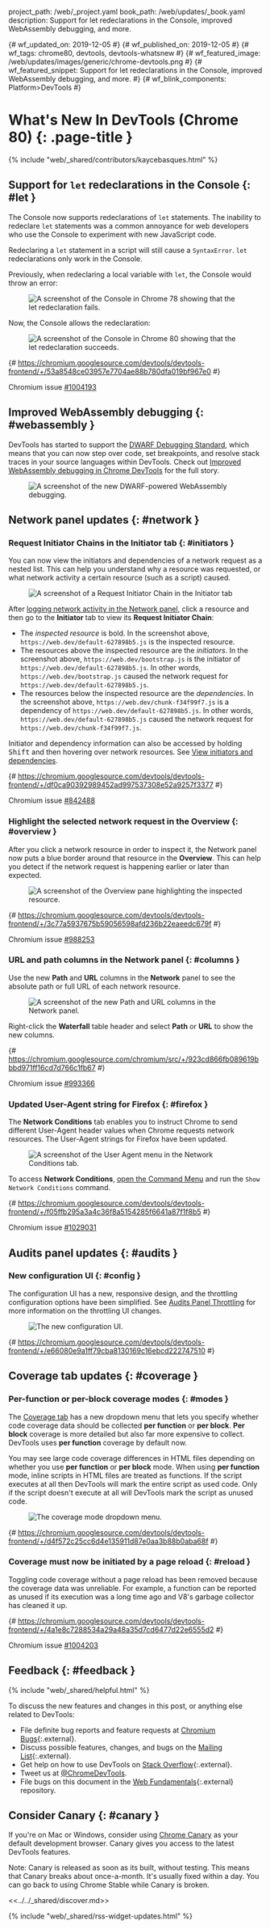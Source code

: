 project_path: /web/_project.yaml
book_path: /web/updates/_book.yaml
description: Support for let redeclarations in the Console, improved WebAssembly debugging, and more.

{# wf_updated_on: 2019-12-05 #}
{# wf_published_on: 2019-12-05 #}
{# wf_tags: chrome80, devtools, devtools-whatsnew #}
{# wf_featured_image: /web/updates/images/generic/chrome-devtools.png #}
{# wf_featured_snippet: Support for let redeclarations in the Console, improved WebAssembly debugging, and more. #}
{# wf_blink_components: Platform>DevTools #}

# What's New In DevTools (Chrome 80) {: .page-title }

{% include "web/_shared/contributors/kaycebasques.html" %}

## Support for `let` redeclarations in the Console {: #let }

The Console now supports redeclarations of `let` statements. The inability to redeclare
`let` statements was a common annoyance for web developers who use the Console to experiment with
new JavaScript code.

<aside class="warning">
  Redeclaring a <code>let</code> statement in a script will still cause a
  <code>SyntaxError</code>. <code>let</code> redeclarations only work in the Console.
</aside>

Previously, when redeclaring a local variable with `let`, the Console would throw an error:

<figure>
  <img src="../../images/2019/12/letbefore.png"
       alt="A screenshot of the Console in Chrome 78 showing that the let redeclaration fails."/>
</figure>

Now, the Console allows the redeclaration:

<figure>
  <img src="../../images/2019/12/letafter.png"
       alt="A screenshot of the Console in Chrome 80 showing that the let redeclaration succeeds."/>
</figure>

{# https://chromium.googlesource.com/devtools/devtools-frontend/+/53a8548ce03957e7704ae88b780dfa019bf967e0 #}

Chromium issue [#1004193](https://crbug.com/1004193)

## Improved WebAssembly debugging {: #webassembly }

DevTools has started to support the [DWARF Debugging Standard](http://dwarfstd.org/),
which means that you can now step over code, set breakpoints, and resolve stack traces in your
source languages within DevTools.
Check out [Improved WebAssembly debugging in Chrome DevTools](/web/updates/2019/12/webassembly)
for the full story.

<figure>
  <img src="../../images/2019/12/dwarf.png"
       alt="A screenshot of the new DWARF-powered WebAssembly debugging."/>
</figure>

## Network panel updates {: #network }

### Request Initiator Chains in the Initiator tab {: #initiators }

You can now view the initiators and dependencies of a network request as a nested list. This
can help you understand why a resource was requested, or what network activity a certain resource
(such as a script) caused.

<figure>
  <img src="../../images/2019/12/initiators.png"
       alt="A screenshot of a Request Initiator Chain in the Initiator tab"/>
</figure>


After [logging network activity in the Network panel](/web/tools/chrome-devtools/network), click
a resource and then go to the **Initiator** tab to view its **Request Initiator Chain**:

* The *inspected resource* is bold. In the screenshot above, `https://web.dev/default-627898b5.js`
  is the inspected resource.
* The resources above the inspected resource are the *initiators*. In the screenshot above,
  `https://web.dev/bootstrap.js` is the initiator of `https://web.dev/default-627898b5.js`.
  In other words, `https://web.dev/bootstrap.js` caused the network request for 
  `https://web.dev/default-627898b5.js`.
* The resources below the inspected resource are the *dependencies*. In the screenshot above,
  `https://web.dev/chunk-f34f99f7.js` is a dependency of `https://web.dev/default-627898b5.js`.
  In other words, `https://web.dev/default-627898b5.js` caused the network request for
  `https://web.dev/chunk-f34f99f7.js`.

<aside class="note">
  Initiator and dependency information can also be accessed by holding <kbd>Shift</kbd> and then
  hovering over network resources. See 
  <a href="/web/tools/chrome-devtools/network/reference#initiators-dependencies">View
  initiators and dependencies</a>.
</aside>

{# https://chromium.googlesource.com/devtools/devtools-frontend/+/df0ca90392989452ad997537308e52a9257f3377 #}

Chromium issue [#842488](https://crbug.com/842488)

### Highlight the selected network request in the Overview {: #overview }

After you click a network resource in order to inspect it, the Network panel now puts a blue border 
around that resource in the **Overview**. This can help you detect if the network request is 
happening earlier or later than expected.

<figure>
  <img src="../../images/2019/12/overview.png"
       alt="A screenshot of the Overview pane highlighting the inspected resource."/>
</figure>

{# https://chromium.googlesource.com/devtools/devtools-frontend/+/3c77a5937675b59056598afd236b22eaeedc679f #}

Chromium issue [#988253](https://crbug.com/988253)

### URL and path columns in the Network panel {: #columns }

Use the new **Path** and **URL** columns in the **Network** panel to see the absolute path
or full URL of each network resource.

<figure>
  <img src="../../images/2019/12/columns.png"
       alt="A screenshot of the new Path and URL columns in the Network panel."/>
</figure>

Right-click the **Waterfall** table header and select **Path** or **URL** to show the new
columns.

{# https://chromium.googlesource.com/chromium/src/+/923cd866fb089619bbbd971ff16cd7d766c1fb67 #}

Chromium issue [#993366](https://crbug.com/993366)

### Updated User-Agent string for Firefox {: #firefox }

The **Network Conditions** tab enables you to instruct Chrome to send different User-Agent
header values when Chrome requests network resources. The User-Agent strings for Firefox have been
updated.

<figure>
  <img src="../../images/2019/12/useragent.png"
       alt="A screenshot of the User Agent menu in the Network Conditions tab."/>
</figure>

To access **Network Conditions**, [open the Command Menu](/web/tools/chrome-devtools/command-menu)
and run the `Show Network Conditions` command.

{# https://chromium.googlesource.com/devtools/devtools-frontend/+/f05ffb295a3a4c36f8a5154285f6641a87f1f8b5 #}

Chromium issue [#1029031](https://crbug.com/1029031)

## Audits panel updates {: #audits }

### New configuration UI {: #config }

[throttling]: https://github.com/GoogleChrome/lighthouse/blob/master/docs/throttling.md#devtools-audits-panel-throttling

The configuration UI has a new, responsive design, and the throttling configuration options have
been simplified. See [Audits Panel Throttling][throttling] for more information on the throttling
UI changes.

<figure>
  <img src="../../images/2019/12/start.png"
       alt="The new configuration UI."/>
</figure>

{# https://chromium.googlesource.com/devtools/devtools-frontend/+/e66080e9a1ff79cba8130169c16ebcd222747510 #}

## Coverage tab updates {: #coverage }

### Per-function or per-block coverage modes {: #modes }

The [Coverage tab](/web/tools/chrome-devtools/coverage) has a new dropdown menu that lets 
you specify whether code coverage
data should be collected **per function** or **per block**. **Per block** coverage is
more detailed but also far more expensive to collect. DevTools uses **per function** coverage
by default now.

<aside class="caution">
  You may see large code coverage differences in HTML files depending on whether you use
  <b>per function</b> or <b>per block</b> mode.
  When using <b>per function</b> mode, inline scripts in HTML files are treated as functions.
  If the script executes at all then DevTools will mark the entire script as used code. Only if
  the script doesn't execute at all will DevTools mark the script as unused code.
</aside>

<figure>
  <img src="../../images/2019/12/modes.png"
       alt="The coverage mode dropdown menu."/>
</figure>

{# https://chromium.googlesource.com/devtools/devtools-frontend/+/d4f572c25cc6d4e135911d87e0aa3b88b0aba68f #}

### Coverage must now be initiated by a page reload {: #reload }

Toggling code coverage without a page reload has been removed because the coverage data
was unreliable. For example, a function can be reported as unused if its execution 
was a long time ago and V8's garbage collector has cleaned it up.

{# https://chromium.googlesource.com/devtools/devtools-frontend/+/4a1e8c7288534a29a48a35d7cd6477d22e6555d2 #}

Chromium issue [#1004203](https://crbug.com/1004203)

## Feedback {: #feedback }

[ML]: https://groups.google.com/forum/#!forum/google-chrome-developer-tools
[WF]: https://github.com/google/webfundamentals/issues/new
[SO]: https://stackoverflow.com/questions/tagged/google-chrome-devtools

{% include "web/_shared/helpful.html" %}

To discuss the new features and changes in this post, or anything else related to DevTools:

* File definite bug reports and feature requests at [Chromium Bugs](https://crbug.com){:.external}.
* Discuss possible features, changes, and bugs on the [Mailing List][ML]{:.external}.
* Get help on how to use DevTools on [Stack Overflow][SO]{:.external}.
* Tweet us at [@ChromeDevTools](https://twitter.com/chromedevtools).
* File bugs on this document in the [Web Fundamentals][WF]{:.external} repository.

## Consider Canary {: #canary }

[canary]: https://www.google.com/chrome/browser/canary.html

If you're on Mac or Windows, consider using [Chrome Canary][canary] as your default
development browser. Canary gives you access to the latest DevTools features.

Note: Canary is released as soon as its built, without testing. This means that Canary
breaks about once-a-month. It's usually fixed within a day. You can go back to using Chrome
Stable while Canary is broken.

<<../../_shared/discover.md>>

{% include "web/_shared/rss-widget-updates.html" %}
